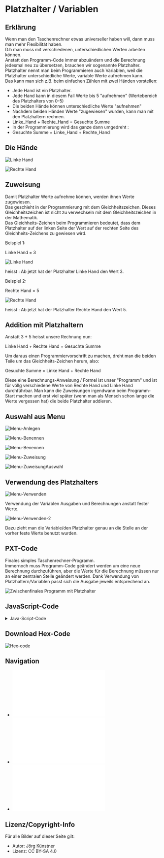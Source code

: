 # Platzhalter / Variablen 

## Erklärung

Wenn man den Taschenrechner etwas universeller haben will, dann muss man mehr Flexibilität haben.  
D.h man muss mit verschiedenen, unterschiedlichen Werten arbeiten können.  
Anstatt den Programm-Code immer abzuändern und die Berechnung jedesmal neu zu übersetzen, brauchen wir sogenannte Platzhalter.
Platzhalter nennt man beim Programmieren auch Variablen, weil die Platzhalter unterschiedliche Werte, variable Werte aufnehmen kann.  
Das kann man sich z.B. beim einfachen Zählen mit zwei Händen vorstellen:  

- Jede Hand ist ein Platzhalter.  
- Jede Hand kann in diesem Fall Werte bis 5 "aufnehmen" (Wertebereich des Platzhalters von 0-5)
- Die beiden Hände können unterschiedliche Werte "aufnehmen"
- Nachdem beiden Händen Werte "zugewiesen" wurden, kann man mit den Platzhaltern rechnen.
- Linke_Hand + Rechte_Hand = Gesuchte Summe
- In der Programmierung wird das ganze dann umgedreht :
- Gesuchte Summe = Linke_Hand + Rechte_Hand  

## Die Hände

![Linke Hand](pics/ZaehlendeHaende_L.png)

![Rechte Hand](pics/ZaehlendeHaende_R.png)

## Zuweisung

Damit Platzhalter Werte aufnehme können, werden ihnen Werte zugewiesen.  
Das geschieht in der Programmierung mit dem Gleichheitszeichen.
Dieses Gleichheitszeichen ist nicht zu verwechseln mit dem Gleichheitszeichen in der Mathematik.  
Das Gleichheits-Zeichen beim Programmieren bedeutet, dass dem Platzhalter auf der linken Seite der Wert auf der rechten Seite des Gleichheits-Zeichens zu gewiesen wird.

Beispiel 1: 

Linke Hand = 3  

![Linke Hand](pics/LinkeHand_3.png)

heisst : Ab jetzt hat der Platzhalter Linke Hand den Wert 3.

Beispiel 2:

Rechte Hand = 5 

![Rechte Hand](pics/RechteHand_5.png)

heisst : Ab jetzt hat der Platzhalter Rechte Hand den Wert 5.

## Addition mit Platzhaltern 

Anstatt 3 + 5 heisst unsere Rechnung nun:

Linke Hand + Rechte Hand = Gesuchte Summe

Um daraus einen Programmiervorschrift zu machen, dreht man die beiden Teile um das Gleichheits-Zeichen herum, also:

Gesuchte Summe = Linke Hand + Rechte Hand 

Diese eine Berechnungs-Anweisung / Formel ist unser "Programm" und ist für völlg verschiedene Werte von Rechte Hand und Linke Hand durchführbar.
Man kann die Zuweisungen irgendwann beim Programm-Start machen und erst viel später (wenn man als Mensch schon lange die Werte vergessen hat) die beide Platzhalter addieren.


## Auswahl aus Menu

![Menu-Anlegen](pics/PlatzhalterAnlegenMenu.png)

![Menu-Benennen](pics/PlatzhalterBenennenMenu.png)

![Menu-Benennen](pics/PlatzhalterBenennenMenu_2.png)

![Menu-Zuweisung](pics/PlatzhalterZuweisungMenu.png)

![Menu-ZuweisungAuswahl](pics/PlatzhalterVerwendenZuweisungMenu.png)

## Verwendung des Platzhalters 

![Menu-Verwenden](pics/PlatzhalterBenutzenMenu.png)

Verwendung der Variablen Ausgaben und Berechnungen anstatt fester Werte.


![Menu-Verwenden-2](pics/PlatzhalterBenutzenMenu_2.png)

Dazu zieht man die Variable/den Platzhalter genau an die Stelle an der vorher feste Werte benutzt wurden.



## PXT-Code

Finales simples Taschenrechner-Programm.  
Immernoch muss Programm-Code geändert werden um eine neue Berechnung durchzuführen, aber die Werte für die Berechnung müssen nur an einer zentralen Stelle geändert werden.
Dank Verwendung von Platzhaltern/Variablen passt sich die Ausgabe jeweils entsprechend an.



![Zwischenfinales Programm mit Platzhalter](pics/Platzhalter_Final.png)



## JavaScript-Code

<details>
 <summary>Java-Script-Code</summary>

```js
let rechteHand = 0
let linkeHand = 0
basic.forever(() => {
    linkeHand = 3
    rechteHand = 4
    basic.showNumber(linkeHand)
    basic.showString(" + ")
    basic.showNumber(rechteHand)
    basic.showString(" = ")
    basic.showNumber(linkeHand + rechteHand)
    basic.clearScreen()
    basic.pause(1000)
})
```
</details>

## Download Hex-Code

![Hex-code](mini-PlatzhalterFinal.hex)

## Navigation


* ![Zurück](../01_06_Zahlen_Anzeigen/README.md)  
* ![Hoch zur Übersicht](../README.md)  
* ![Weiter ](../01_08_TastenEingabe/README.md)


## Lizenz/Copyright-Info
Für alle Bilder auf dieser Seite gilt:

*  Autor: Jörg Künstner
* Lizenz: CC BY-SA 4.0

